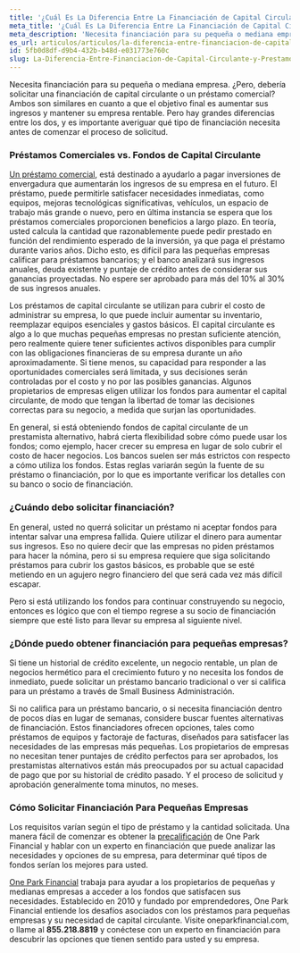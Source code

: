 ```yaml
---
title: '¿Cuál Es La Diferencia Entre La Financiación de Capital Circulante y Un Préstamo Comercial?'
meta_title: '¿Cuál Es La Diferencia Entre La Financiación de Capital Circulante y Un Préstamo Comercial?'
meta_description: 'Necesita financiación para su pequeña o mediana empresa. ¿Pero, debería solicitar una financiación de capital circulante o un préstamo comercial? Ambos son similares en cuanto a que el objetivo final es aumentar sus ingresos y mantener su empresa rentable. Pero hay grandes diferencias entre los dos, y es importante averiguar qué tipo de financiación necesita antes de comenzar el proceso de solicitud.'
es_url: articulos/articulos/la-diferencia-entre-financiacion-de-capital-circulante-y-prestamo-comercial
id: 5fb0d8df-d9b4-432b-b48d-e031773e760c
slug: La-Diferencia-Entre-Financiacion-de-Capital-Circulante-y-Prestamo-Comercial
---
```

Necesita financiación para su pequeña o mediana empresa. ¿Pero, debería solicitar una financiación de capital circulante o un préstamo comercial? Ambos son similares en cuanto a que el objetivo final es aumentar sus ingresos y mantener su empresa rentable. Pero hay grandes diferencias entre los dos, y es importante averiguar qué tipo de financiación necesita antes de comenzar el proceso de solicitud. 

### Préstamos Comerciales vs. Fondos de Capital Circulante

[Un préstamo comercial](https://www.oneparkfinancial.com/es/articulos/el-capital-circulante-es-importante-para-una-pequena-empresa), está destinado a ayudarlo a pagar inversiones de envergadura  que aumentarán los ingresos de su empresa en el futuro. El préstamo, puede permitirle satisfacer necesidades inmediatas, como equipos, mejoras tecnológicas significativas, vehículos, un espacio de trabajo más grande o nuevo, pero en última instancia se espera que los préstamos comerciales proporcionen beneficios a largo plazo. En teoría, usted calcula la cantidad que razonablemente puede pedir prestado en función del rendimiento esperado de la inversión, ya que paga el préstamo durante varios años. Dicho esto, es difícil para las pequeñas empresas calificar para préstamos bancarios; y el banco analizará sus ingresos anuales, deuda existente y puntaje de crédito antes de considerar sus ganancias proyectadas. No espere ser aprobado para más del 10% al 30% de sus ingresos anuales.

Los préstamos de capital circulante se utilizan para cubrir el costo de administrar su empresa, lo que puede incluir aumentar su inventario, reemplazar equipos esenciales y gastos básicos. El capital circulante es algo a lo que muchas pequeñas empresas no prestan suficiente atención, pero realmente quiere tener suficientes activos disponibles para cumplir con las obligaciones financieras de su empresa durante un año aproximadamente. Si tiene menos, su capacidad para responder a las oportunidades comerciales será limitada, y sus decisiones serán controladas por el costo y no por las posibles ganancias. Algunos propietarios de empresas eligen utilizar los fondos para aumentar el capital circulante, de modo que tengan la libertad de tomar las decisiones correctas para su negocio, a medida que surjan las oportunidades.

En general, si está obteniendo fondos de capital circulante de un prestamista alternativo, habrá cierta flexibilidad sobre cómo puede usar los fondos; como ejemplo, hacer crecer su empresa en lugar de solo cubrir el costo de hacer negocios. Los bancos suelen ser más estrictos con respecto a cómo utiliza los fondos. Estas reglas variarán según la fuente de su préstamo o financiación, por lo que es importante verificar los detalles con su banco o socio de financiación. 

### ¿Cuándo debo solicitar financiación?

En general, usted no querrá solicitar un préstamo ni aceptar fondos para intentar salvar una empresa  fallida. Quiere utilizar el dinero para aumentar sus ingresos. Eso no quiere decir que las empresas no piden préstamos para hacer la nómina, pero si su empresa requiere que siga solicitando préstamos para cubrir los gastos básicos, es probable que se esté metiendo en un agujero negro financiero del que será cada vez más difícil escapar.

Pero si está utilizando los fondos para continuar construyendo su negocio, entonces es lógico que con el tiempo regrese a su socio de financiación siempre que esté listo para llevar su empresa al siguiente nivel. 

### ¿Dónde puedo obtener financiación para pequeñas empresas?

Si tiene un historial de crédito excelente, un negocio rentable, un plan de negocios hermético para el crecimiento futuro y no necesita los fondos de inmediato, puede solicitar un préstamo bancario tradicional o ver si califica para un préstamo a través de Small Business Administración. 

Si no califica para un préstamo bancario, o si necesita financiación dentro de pocos días en lugar de semanas, considere buscar fuentes alternativas de financiación. Estos financiadores ofrecen opciones, tales como préstamos de equipos y factoraje de facturas, diseñados para satisfacer las necesidades de las empresas más pequeñas. Los propietarios de empresas no necesitan tener puntajes de crédito perfectos para ser aprobados, los prestamistas alternativos están más preocupados por su actual capacidad de pago que por su historial de crédito pasado. Y el proceso de solicitud y aprobación generalmente toma minutos, no meses.

### Cómo Solicitar Financiación Para Pequeñas Empresas

Los requisitos varían según el tipo de préstamo y la cantidad solicitada. Una manera fácil de comenzar es obtener la [precalificación](https://www.oneparkfinancial.com/es/preaprob) de One Park Financial y hablar con un experto en financiación que puede analizar las necesidades y opciones de su empresa, para determinar qué tipos de fondos serían los mejores para usted.

[One Park Financial](https://www.oneparkfinancial.com/es/preguntas-comunes) trabaja para ayudar a los propietarios de pequeñas y medianas empresas a acceder a los fondos que satisfacen sus necesidades. Establecido en 2010 y fundado por emprendedores, One Park Financial entiende los desafíos asociados con los préstamos para pequeñas empresas y su necesidad de capital circulante. Visite oneparkfinancial.com, o llame al **855.218.8819** y conéctese con un experto en financiación para descubrir las opciones que tienen sentido para usted y su empresa.
